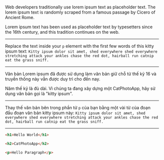 Web developers traditionally use lorem ipsum text as placeholder text. The lorem ipsum text is randomly scraped from a famous passage by Cicero of Ancient Rome.

Lorem ipsum text has been used as placeholder text by typesetters since the 16th century, and this tradition continues on the web.

---

Replace the text inside your `p` element with the first few words of this kitty ipsum text: `Kitty ipsum dolor sit amet, shed everywhere shed everywhere stretching attack your ankles chase the red dot, hairball run catnip eat the grass sniff.`

---

Văn bản Lorem ipsum đã được sử dụng làm văn bản giữ chỗ từ thế kỷ 16 và truyền thống này vẫn được duy trì cho đến nay.

Năm thế kỷ là đủ dài. Vì chúng ta đang xây dựng một CatPhotoApp, hãy sử dụng văn bản gọi là "kitty ipsum".

---

Thay thế văn bản bên trong phần tử `p` của bạn bằng một vài từ của đoạn đầu đoạn văn bản kitty ipsum này: `Kitty ipsum dolor sit amet, shed everywhere shed everywhere stretching attack your ankles chase the red dot, hairball run catnip eat the grass sniff.`

---

```html
<h1>Hello World</h1>

<h2>CatPhotoApp</h2>

<p>Hello Paragraph</p>
```
